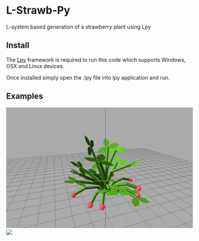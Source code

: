 # L-Strawb-Py
L-system based generation of a strawberry plant using Lpy

## Install
The [Lpy](https://github.com/openalea/lpy) framework is required to run this code which supports Windows, OSX and Linux devices.

Once installed simply open the .lpy file into lpy application and run.

## Examples
![](imgs/strawb_lpy_gen.PNG)
![](imgs/strawb_lewaf.PNG)
